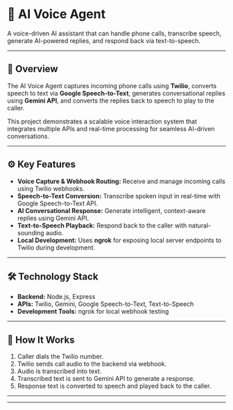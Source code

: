 # 🤖 AI Voice Agent

A voice-driven AI assistant that can handle phone calls, transcribe speech, generate AI-powered replies, and respond back via text-to-speech.

---

## 🔹 Overview

The AI Voice Agent captures incoming phone calls using **Twilio**, converts speech to text via **Google Speech-to-Text**, generates conversational replies using **Gemini API**, and converts the replies back to speech to play to the caller.  

This project demonstrates a scalable voice interaction system that integrates multiple APIs and real-time processing for seamless AI-driven conversations.

---

## ⚙️ Key Features

- **Voice Capture & Webhook Routing:** Receive and manage incoming calls using Twilio webhooks.
- **Speech-to-Text Conversion:** Transcribe spoken input in real-time with Google Speech-to-Text API.
- **AI Conversational Response:** Generate intelligent, context-aware replies using Gemini API.
- **Text-to-Speech Playback:** Respond back to the caller with natural-sounding audio.
- **Local Development:** Uses **ngrok** for exposing local server endpoints to Twilio during development.

---

## 🛠 Technology Stack

- **Backend:** Node.js, Express
- **APIs:** Twilio, Gemini, Google Speech-to-Text, Text-to-Speech
- **Development Tools:** ngrok for local webhook testing

---

## 🎯 How It Works

1. Caller dials the Twilio number.
2. Twilio sends call audio to the backend via webhook.
3. Audio is transcribed into text.
4. Transcribed text is sent to Gemini API to generate a response.
5. Response text is converted to speech and played back to the caller.

---


---
